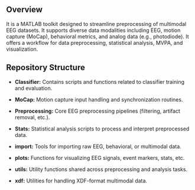 ## Overview
It is a MATLAB toolkit designed to streamline preprocessing of multimodal EEG datasets. It supports diverse data modalities including EEG, motion capture (MoCap), behavioral metrics, and analog data (e.g., photodiode). It offers a workflow for data preprocessing, statistical analysis, MVPA, and visualization.

## Repository Structure
- **Classifier:** Contains scripts and functions related to classifier training and evaluation.

- **MoCap:** Motion capture input handling and synchronization routines.

- **Preprocessing:** Core EEG preprocessing pipelines (filtering, artifact removal, etc.).

- **Stats:** Statistical analysis scripts to process and interpret preprocessed data.

- **import:** Tools for importing raw EEG, behavioral, or multimodal data.

- **plots:** Functions for visualizing EEG signals, event markers, stats, etc.

- **utils:** Utility functions shared across preprocessing and analysis tasks.

- **xdf:** Utilities for handling XDF-format multimodal data.
